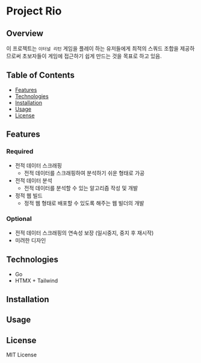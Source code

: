 # Project Rio
## Overview
이 프로젝트는 `이터널 리턴` 게임을 플레이 하는 유저들에게 최적의 스쿼드 조합을 제공하므로써 초보자들이 게임에 접근하기 쉽게 만드는 것을 목표로 하고 있음.

## Table of Contents
- [Features](#features)
- [Technologies](#technologies)
- [Installation](#installation)
- [Usage](#usage)
- [License](#license)

## Features
### Required
- 전적 데이터 스크래핑
  - 전적 데이터를 스크래핑하여 분석하기 쉬운 형태로 가공
- 전적 데이터 분석
  - 전적 데이터를 분석할 수 있는 알고리즘 작성 및 개발
- 정적 웹 빌드
  - 정적 웹 형태로 배포할 수 있도록 해주는 웹 빌더의 개발

### Optional
- 전적 데이터 스크래핑의 연속성 보장 (일시중지, 중지 후 재시작)
- 미려한 디자인

## Technologies
- Go
- HTMX + Tailwind

## Installation

## Usage

## License
MIT License